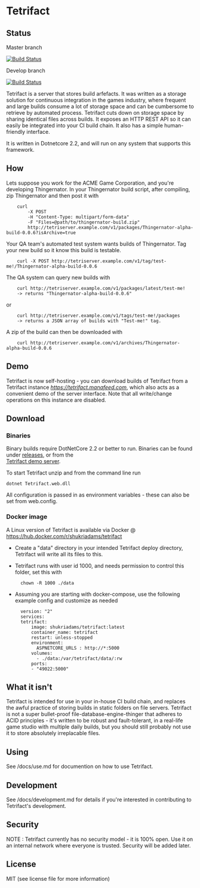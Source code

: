 # Tetrifact


## Status

Master branch

[![Build Status](https://travis-ci.org/shukriadams/tetrifact.svg?branch=master)](https://travis-ci.org/shukriadams/tetrifact)

Develop branch

[![Build Status](https://travis-ci.org/shukriadams/tetrifact.svg?branch=develop)](https://travis-ci.org/shukriadams/tetrifact)

Tetrifact is a server that stores build arfefacts. It was written as a storage solution for continuous integration in the games industry, where frequent and large builds consume a lot of storage space and can be cumbersome to retrieve by automated process. Tetrifact cuts down on storage space by sharing identical files across builds. It exposes an HTTP REST API so it can easily be integrated into your CI build chain. It also has a simple human-friendly interface.

It is written in Dotnetcore 2.2, and will run on any system that supports this framework.

## How

Lets suppose you work for the ACME Game Corporation, and you're developing Thingernator.
In your Thingernator build script, after compiling, zip Thingernator and then post it with

        curl 
            -X POST 
            -H "Content-Type: multipart/form-data" 
            -F "Files=@path/to/thingernator-build.zip" 
            http://tetriserver.example.com/v1/packages/Thingernator-alpha-build-0.0.6?isArchive=true 

Your QA team's automated test system wants builds of Thingernator. Tag your new build so it know this build is testable.

        curl -X POST http://tetriserver.example.com/v1/tag/test-me!/Thingernator-alpha-build-0.0.6

The QA system can query new builds with

        curl http://tetriserver.example.com/v1/packages/latest/test-me! 
        -> returns "Thingernator-alpha-build-0.0.6"
        
or 

        curl http://tetriserver.example.com/v1/tags/test-me!/packages 
        -> returns a JSON array of builds with "Test-me!" tag.

A zip of the build can then be downloaded with
        
        curl http://tetriserver.example.com/v1/archives/Thingernator-alpha-build-0.0.6
        
## Demo

Tetrifact is now self-hosting - you can download builds of Tetrifact from a Tetrifact instance *https://tetrifact.manafeed.com*, which also acts as a convenient demo of the server interface. Note that all write/change operations on this instance are disabled.

## Download 

### Binaries

Binary builds require DotNetCore 2.2 or better to run. Binaries can be found under [releases](https://github.com/shukriadams/tetrifact/releases), or from the  
[Tetrifact demo server](https://hub.docker.com/r/shukriadams/tetrifact).

To start Tetrifact unzip and from the command line run

    dotnet Tetrifact.web.dll

All configuration is passed in as environment variables - these can also be set from web.config.

### Docker image

A Linux version of Tetrifact is available via Docker @ https://hub.docker.com/r/shukriadams/tetrifact 

- Create a "data" directory in your intended Tetrifact deploy directory, Tetrifact will write all its files to this. 
- Tetrifact runs with user id 1000, and needs permission to control this folder, set this with

        chown -R 1000 ./data

- Assuming you are starting with docker-compose, use the following example config and customize as needed

        version: "2"
        services:
        tetrifact:
            image: shukriadams/tetrifact:latest
            container_name: tetrifact
            restart: unless-stopped
            environment:
              ASPNETCORE_URLS : http://*:5000
            volumes:
              - ./data:/var/tetrifact/data/:rw
            ports:
            - "49022:5000"

## What it isn't

Tetrifact is intended for use in your in-house CI build chain, and replaces the awful practice of storing builds in static folders on file servers. Tetrifact is not a super bullet-proof file-database-engine-thinger that adheres to ACID principles - it's written to be robust and fault-tolerant, in a real-life game studio with multiple daily builds, but you should still probably not use it to store absolutely irreplacable files. 

## Using

See /docs/use.md for documention on how to use Tetrifact.

## Development

See /docs/development.md for details if you're interested in contributing to Tetrifact's development.

## Security

NOTE : Tetrifact currently has no security model - it is 100% open. Use it on an internal network where everyone is trusted. Security will be added later.

## License

MIT (see license file for more information)
